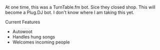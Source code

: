 At one time, this was a TurnTable.fm bot. Sice they closed shop. This will become a Plug.DJ bot. I don't know where I am taking this yet. 

Current Features

* Autowoot
* Handles hung songs
* Welcomes incoming people